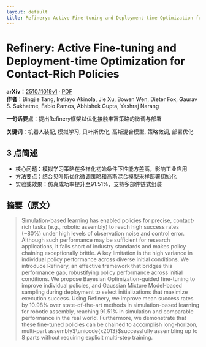 ```yaml
---
layout: default
title: Refinery: Active Fine-tuning and Deployment-time Optimization for Contact-Rich Policies
---
```


# Refinery: Active Fine-tuning and Deployment-time Optimization for Contact-Rich Policies
**arXiv**：[2510.11019v1](https://arxiv.org/abs/2510.11019) · [PDF](https://arxiv.org/pdf/2510.11019.pdf)  
**作者**：Bingjie Tang, Iretiayo Akinola, Jie Xu, Bowen Wen, Dieter Fox, Gaurav S. Sukhatme, Fabio Ramos, Abhishek Gupta, Yashraj Narang  

**一句话要点**：提出Refinery框架以优化接触丰富策略的微调与部署

**关键词**：机器人装配, 模拟学习, 贝叶斯优化, 高斯混合模型, 策略微调, 部署优化

## 3 点简述
- 核心问题：模拟学习策略在多样化初始条件下性能方差高，影响工业应用
- 方法要点：结合贝叶斯优化微调策略和高斯混合模型采样部署初始化
- 实验或效果：仿真成功率提升至91.51%，支持多部件链式组装

## 摘要（原文）

> Simulation-based learning has enabled policies for precise, contact-rich
> tasks (e.g., robotic assembly) to reach high success rates (~80%) under high
> levels of observation noise and control error. Although such performance may be
> sufficient for research applications, it falls short of industry standards and
> makes policy chaining exceptionally brittle. A key limitation is the high
> variance in individual policy performance across diverse initial conditions. We
> introduce Refinery, an effective framework that bridges this performance gap,
> robustifying policy performance across initial conditions. We propose Bayesian
> Optimization-guided fine-tuning to improve individual policies, and Gaussian
> Mixture Model-based sampling during deployment to select initializations that
> maximize execution success. Using Refinery, we improve mean success rates by
> 10.98% over state-of-the-art methods in simulation-based learning for robotic
> assembly, reaching 91.51% in simulation and comparable performance in the real
> world. Furthermore, we demonstrate that these fine-tuned policies can be
> chained to accomplish long-horizon, multi-part
> assembly$\unicode{x2013}$successfully assembling up to 8 parts without
> requiring explicit multi-step training.

